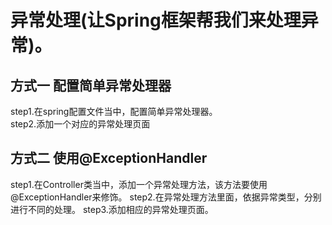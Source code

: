# 异常处理(让Spring框架帮我们来处理异常)。
## 方式一 配置简单异常处理器
step1.在spring配置文件当中，配置简单异常处理器。<br/>
step2.添加一个对应的异常处理页面<br/>
## 方式二 使用@ExceptionHandler
step1.在Controller类当中，添加一个异常处理方法，该方法要使用@ExceptionHandler来修饰。
step2.在异常处理方法里面，依据异常类型，分别进行不同的处理。
step3.添加相应的异常处理页面。<br/>
